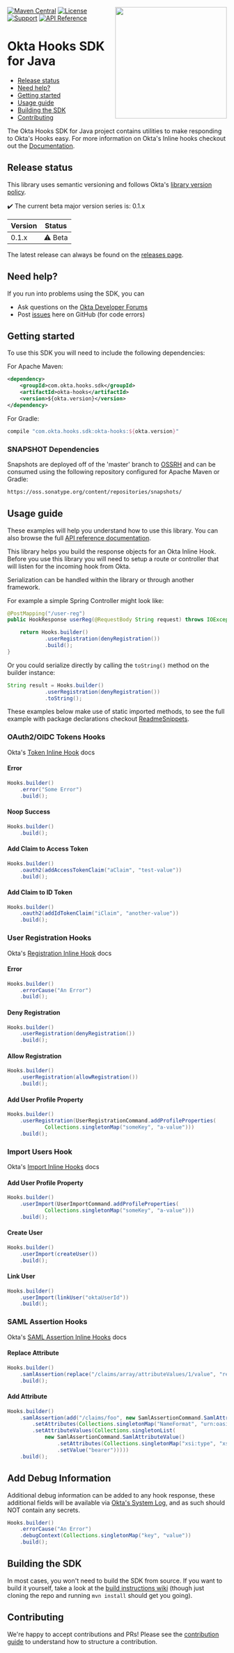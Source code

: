 [<img src="https://devforum.okta.com/uploads/oktadev/original/1X/bf54a16b5fda189e4ad2706fb57cbb7a1e5b8deb.png" align="right" width="256px"/>](https://devforum.okta.com/)
[![Maven Central](https://img.shields.io/maven-central/v/com.okta.hooks.sdk/okta-hooks.svg)](https://search.maven.org/#search%7Cga%7C1%7Cg%3A%22com.okta.hooks.sdk%22%20a%3A%22okta-hooks%22)
[![License](https://img.shields.io/badge/License-Apache%202.0-blue.svg)](https://opensource.org/licenses/Apache-2.0)
[![Support](https://img.shields.io/badge/support-Developer%20Forum-blue.svg)][devforum]
[![API Reference](https://img.shields.io/badge/docs-reference-lightgrey.svg)][javadocs]

Okta Hooks SDK for Java
=================

* [Release status](#release-status)
* [Need help?](#need-help)
* [Getting started](#getting-started)
* [Usage guide](#usage-guide)
* [Building the SDK](#building-the-sdk)
* [Contributing](#contributing)

The Okta Hooks SDK for Java project contains utilities to make responding to Okta's Hooks easy.
For more information on Okta's Inline hooks checkout out the [Documentation](https://developer.okta.com/docs/api/resources/inline-hooks/).

## Release status

This library uses semantic versioning and follows Okta's [library version policy](https://developer.okta.com/code/library-versions/).

:heavy_check_mark: The current beta major version series is: 0.1.x

| Version | Status                    |
| ------- | ------------------------- |
| 0.1.x   | :warning: Beta            |
 
The latest release can always be found on the [releases page][github-releases].

## Need help?
 
If you run into problems using the SDK, you can
 
* Ask questions on the [Okta Developer Forums][devforum]
* Post [issues][github-issues] here on GitHub (for code errors)

## Getting started
 
To use this SDK you will need to include the following dependencies:

For Apache Maven:

``` xml
<dependency>
    <groupId>com.okta.hooks.sdk</groupId>
    <artifactId>okta-hooks</artifactId>
    <version>${okta.version}</version>
</dependency>
```

For Gradle:

```groovy
compile "com.okta.hooks.sdk:okta-hooks:${okta.version}"
```

### SNAPSHOT Dependencies

Snapshots are deployed off of the 'master' branch to [OSSRH](https://oss.sonatype.org/) and can be consumed using the following repository configured for Apache Maven or Gradle:

```txt
https://oss.sonatype.org/content/repositories/snapshots/
```

## Usage guide

These examples will help you understand how to use this library. You can also browse the full [API reference documentation][javadocs].

This library helps you build the response objects for an Okta Inline Hook. Before you use this library you will need to setup a route or controller that will listen for the incoming hook from Okta.

Serialization can be handled within the library or through another framework.

For example a simple Spring Controller might look like:

```java
@PostMapping("/user-reg")
public HookResponse userReg(@RequestBody String request) throws IOException {

    return Hooks.builder()
            .userRegistration(denyRegistration())
            .build();
}
```

Or you could serialize directly by calling the `toString()` method on the builder instance:

[//]: # (NOTE: code snippets in this README are updated automatically via a Maven plugin by running: mvn okta-code-snippet:snip)

[//]: # (method: serializeToString)
```java
String result = Hooks.builder()
            .userRegistration(denyRegistration())
            .toString();
```
[//]: # (end: serializeToString)

These examples below make use of static imported methods, to see the full example with package declarations checkout [ReadmeSnippets](https://github.com/okta/okta-hooks-sdk-java/blob/master/examples/spring-boot/src/main/java/com/okta/hooks/examples/spring/ReadmeSnippets.java).  

### OAuth2/OIDC Tokens Hooks

Okta's [Token Inline Hook](https://developer.okta.com/use_cases/inline_hooks/token_hook/token_hook) docs

#### Error

[//]: # (method: error)
```java
Hooks.builder()
    .error("Some Error")
    .build();
```
[//]: # (end: error)

#### Noop Success

[//]: # (method: noop)
```java
Hooks.builder()
    .build();
```
[//]: # (end: noop)

#### Add Claim to Access Token

[//]: # (method: oAuthAddAccessTokenClaim)
```java
Hooks.builder()
    .oauth2(addAccessTokenClaim("aClaim", "test-value"))
    .build();
```
[//]: # (end: oAuthAddAccessTokenClaim)

#### Add Claim to ID Token

[//]: # (method: oAuthAddIdTokenClaim)
```java
Hooks.builder()
    .oauth2(addIdTokenClaim("iClaim", "another-value"))
    .build();
```
[//]: # (end: oAuthAddIdTokenClaim)

### User Registration Hooks

Okta's [Registration Inline Hook](https://developer.okta.com/use_cases/inline_hooks/registration_hook/registration_hook) docs

#### Error

[//]: # (method: errorCause)
```java
Hooks.builder()
    .errorCause("An Error")
    .build();
```
[//]: # (end: errorCause)

#### Deny Registration

[//]: # (method: userRegDenyRegistration)
```java
Hooks.builder()
    .userRegistration(denyRegistration())
    .build();
```
[//]: # (end: userRegDenyRegistration)

#### Allow Registration

[//]: # (method: userRegAllowRegistration)
```java
Hooks.builder()
    .userRegistration(allowRegistration())
    .build();
```
[//]: # (end: userRegAllowRegistration)

#### Add User Profile Property

[//]: # (method: userRegProfileProperty)
```java
Hooks.builder()
    .userRegistration(UserRegistrationCommand.addProfileProperties(
            Collections.singletonMap("someKey", "a-value")))
    .build();
```
[//]: # (end: userRegProfileProperty)

### Import Users Hook

Okta's [Import Inline Hooks](https://developer.okta.com/use_cases/inline_hooks/import_hook/import_hook) docs

#### Add User Profile Property

[//]: # (method: userImportProfileProperty)
```java
Hooks.builder()
    .userImport(UserImportCommand.addProfileProperties(
            Collections.singletonMap("someKey", "a-value")))
    .build();
```
[//]: # (end: userImportProfileProperty)

#### Create User

[//]: # (method: userImportCreateUser)
```java
Hooks.builder()
    .userImport(createUser())
    .build();
```
[//]: # (end: userImportCreateUser)

#### Link User

[//]: # (method: userImportLinkUser)
```java
Hooks.builder()
    .userImport(linkUser("oktaUserId"))
    .build();
```
[//]: # (end: userImportLinkUser)

### SAML Assertion Hooks

Okta's [SAML Assertion Inline Hooks](https://developer.okta.com/use_cases/inline_hooks/saml_hook/saml_hook) docs

#### Replace Attribute

[//]: # (method: samlReplaceAssertion)
```java
Hooks.builder()
    .samlAssertion(replace("/claims/array/attributeValues/1/value", "replacementValue"))
    .build();
```
[//]: # (end: samlReplaceAssertion)

#### Add Attribute

[//]: # (method: samlAddAssertion)
```java
Hooks.builder()
    .samlAssertion(add("/claims/foo", new SamlAssertionCommand.SamlAttribute()
        .setAttributes(Collections.singletonMap("NameFormat", "urn:oasis:names:tc:SAML:2.0:attrname-format:basic"))
        .setAttributeValues(Collections.singletonList(
            new SamlAssertionCommand.SamlAttributeValue()
                .setAttributes(Collections.singletonMap("xsi:type", "xs:string"))
                .setValue("bearer")))))
    .build();
```
[//]: # (end: samlAddAssertion)

## Add Debug Information

Additional debug information can be added to any hook response, these additional fields will be available via [Okta's System Log](https://developer.okta.com/docs/api/resources/system_log/), and as such should NOT contain any secrets.

[//]: # (method: debugInfo)
```java
Hooks.builder()
    .errorCause("An Error")
    .debugContext(Collections.singletonMap("key", "value"))
    .build();
```
[//]: # (end: debugInfo)

## Building the SDK
 
In most cases, you won't need to build the SDK from source. If you want to build it yourself, take a look at the [build instructions wiki](https://github.com/okta/okta-sdk-java/wiki/Build-It) (though just cloning the repo and running `mvn install` should get you going).
 
## Contributing
 
We're happy to accept contributions and PRs! Please see the [contribution guide](CONTRIBUTING.md) to understand how to structure a contribution.

[devforum]: https://devforum.okta.com/
[javadocs]: https://developer.okta.com/okta-hooks-sdk-java/
[lang-landing]: https://developer.okta.com/code/java/
[github-issues]: https://github.com/okta/okta-hooks-sdk-java/issues
[github-releases]: https://github.com/okta/okta-hooks-sdk-java/releases

